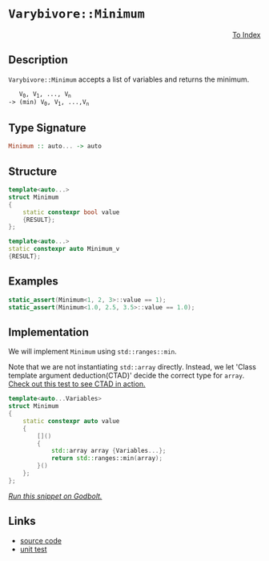 <!-- Copyright 2024 Feng Mofan
SPDX-License-Identifier: Apache-2.0 -->

# `Varybivore::Minimum`

<p style='text-align: right;'><a href="../../../facilities/metafunctions.md#varybivore-minimum">To Index</a></p>

## Description

`Varybivore::Minimum` accepts a list of variables and returns the minimum.

<pre><code>   V<sub>0</sub>, V<sub>1</sub>, ..., V<sub>n</sub>
-> (min) V<sub>0</sub>, V<sub>1</sub>, ...,V<sub>n</sub></code></pre>

## Type Signature

```Haskell
Minimum :: auto... -> auto
```

## Structure

```C++
template<auto...>
struct Minimum
{
    static constexpr bool value
    {RESULT};
};

template<auto...>
static constexpr auto Minimum_v
{RESULT};
```

## Examples

```C++
static_assert(Minimum<1, 2, 3>::value == 1);
static_assert(Minimum<1.0, 2.5, 3.5>::value == 1.0);
```

## Implementation

We will implement `Minimum` using `std::ranges::min`.

Note that we are not instantiating `std::array` directly. Instead, we let 'Class template argument deduction(CTAD)' decide the correct type for `array`. [Check out this test to see CTAD in action.](https://godbolt.org/#z:OYLghAFBqd5QCxAYwPYBMCmBRdBLAF1QCcAaPECAMzwBtMA7AQwFtMQByARg9KtQYEAysib0QXACx8BBAKoBnTAAUAHpwAMvAFYTStJg1DIApACYAQuYukl9ZATwDKjdAGFUtAK4sGIAGwArKSuADJ4DJgAcj4ARpjEEhqkAA6oCoRODB7evnppGY4C4ZExLPGJXLaY9kUMQgRMxAQ5Pn5B1bVZDU0EJdFxCUm2jc2teVUKo30RA%2BVDXACUtqhexMjsHOYAzBHI3lgA1CbbbmLAJIQILCfYJhoAgjt7B5jHp03ETACet/dPjym6BAIE%2BP0OTGOAHYLFVDmYTFCACInKyPf5TJiOZAAfSYCiUzQgQJBClYmDxChObiw%2BwI3xSmAgTGWhxJoOIX1%2BpwiBFI8L%2B22wi1R/wxBGBHK5h1i0NhADpkvDFfztorESjtmiAQ9MdjKYSCMSJaTyZTqbTaPTGRBYqz2WDuTTVrF6KrBcLURxlrROIFeH4OFpSKhOG5rNY2at1m8djxSARNN7lgBrECBMzyqFmSQADlzgQ0AE4Mxp/LntvpOJJeCwkslA8HQxxeAoQMlE0HvaQ4LAYIgQKsCCkvHyKBA0CwUnQElFyZxVLn/ABafySQ7AZDIQ5SeVmXiYfBEYh4YFVfiCERidhSGSCRQqdRd0i6KoAdy%2BKU4PB9foDSZDTgAHlRxHAhDlQKhDkXFc1w3Lcd0kPdDggDwpxnYhjjMbYll4TstGWCAkEnad6DIccSIwkBgCkMw%2BDoAgEjbW0ANiCImm%2Bb9eDY5hiG%2BIDYm0TAHC40hJzYQQgIYWhOOfLBYi8YAzloWg224XgsBYQxgHEOS8GIYTHAAN0wNTg0wVRhNHTZ415GoANoPBYi%2BPiPCwACCBPOt1NIEziFidJMCRTAtKMRyjCTZYqAMYAFAANTwTA3yAxlA3jC9hFEcRbwyh81AA199G0lAI0sfQnLbSBllQFI6jU5cgROJFTEsawzCbPyTywSqIGWOxDKyFwGHcTw2j0MJZjKCp8nSTIBHGPwqgKOaGH6KaFk6AaBB6MZRomTaHG6aY1sGSoRl6Ba9ExZoTvmSo%2BujDYJF/Dh/VIRteGbaCl1XddN23XczBQ3BCBILCcMWPDIuWBBMCYLBEl60g00kNUi22KFJA0SQc38DQNECfwiyrDga1IOscPlfwuHLItcxpwJJC4QJ0f8d6AObVt2wTSKe37IjB1A0dyEoSiyLnNhOCaFgjKhZdIX2bSdyLeUuEVA8j0uM870y68JGkXKlHy59dDoj8mC/dSXrej7AI4EDh1HCCoOl2X5cORWjGV1XFRQtDSIScGzEhnmu0I4jUHQsiRYnSOA8SV25c9miiy4ZIaCtJjKFiVj2L40SeI4gShJEnzxMYAgpJkgD5MU5TVNEzTtN04N8AMw6TLMg9LOQazRLs31n0c5yOLczZg08vBvPjPyAqUYLQp0iJQDDvgYvixLktS0SMqvbKDdkPKn2DU2ioilqrDK4eeuq2qsnqxrtma0qLHaz7OtPUz4D6motr8CBXCXSqBNUop0ZqFCyEA1Is06i3WmpMX%2Bh1trTCgf1JB9RjqTTAZMFBe1FrnRulgu6z0VhrCeksEmNsOacAhMQGWcsFYGC9lwFWasNDA01phOMId8LJlILDeGQwkaDzJhTFW2MoQsyhFCbYONJBriqLbTmthua8MIvzJAQ4wIxzFrOecHBpZwRYAoIy24jIsPlAYRiUwNagy6noXeWUbwH3vEbY%2BOgQCVnNpbH8lD/zPmbA7MCztaEsCMSYsxFirGmXAqhOOGFwbbB4bzAWujyKi3iWREApiUgpBxOYosOJolTDxHQtc9FM7EGYjnZ8hd84%2BTqfxQShlRLl0ktJWSrdMAKSUmIBuPkm5hXHhpfSA1O4AQslZRi/dBD2SHk5Fy3wx4eS8qJWegUF7N2XrzaKTBYoJSSilRgO9ZB72cTrI%2BBVPFn2MC/cqsQb4hjvgINSAB6EkF82odQSF1L%2BVUDp1CGiNXI%2BCQFzHgdAiB808HgJWnAjaaC6g7RaDChBXRkG9HhWda6KKQVXUwaA4hFCFCPRvNbfxTYaGGPXMY0xhwCmWKxDEjhdjwa4VDgRGGcMEaUBeqIkAZgVbbG2IEQsTN8bCqhOWdmATOBcw7NDZGIBJBQj3JIrgUgiwSPRlwKEJNtgUs%2BnKjlfDB77hlZSlsJrFjLD8hkZwkggA)

```C++
template<auto...Variables>
struct Minimum
{ 
    static constexpr auto value 
    {
        []()
        {
            std::array array {Variables...};
            return std::ranges::min(array);
        }()
    }; 
};
```

[*Run this snippet on Godbolt.*](https://godbolt.org/#z:OYLghAFBqd5QCxAYwPYBMCmBRdBLAF1QCcAaPECAMzwBtMA7AQwFtMQByARg9KtQYEAysib0QXACx8BBAKoBnTAAUAHpwAMvAFYTStJg1DIApACYAQuYukl9ZATwDKjdAGFUtAK4sGIAKwAzKSuADJ4DJgAcj4ARpjEIGZmpAAOqAqETgwe3r4BwemZjgLhkTEs8YnJtpj2JQxCBEzEBLk%2BfkG19dlNLQRl0XEJSSkKza3t%2BV3j/YMVVaMAlLaoXsTI7BzmgRHI3lgA1CaBbmLAJIQILCfYJhoAgjt7B5jHpy3ETACet/dPjwImBYqQMQJOZy8RAAdLCAGotPBMWL0BR/R7jYheByHACyETwLB8/xMAHYLMdHodqYdZo5kIc0AxxphVKliIcmFDUIcAG5iLxvf4047k4UimkmfxWfwAEQgS3FEtFVipyol43QIBAnx%2BnOIX2%2BKoRxCRKMwClh0LJspOqoe6olxEwBHWDFpBC1IC%2BRgt2pYEQguu%2BisC9sdNoVStFtrDlKepNj9v%2BAHoAFQZzNZlOpzMAFWwQjzmZzj3TWYrpYBDzpeGQAH0mAolK0IPiGITiacuKRDilDoFbtr%2Bd4hYFY7LDlxQ/baw2my2CG2CUSbt3oRpe2Zof5e4Ed0OQCPBe8J1ONzOOCtaJx/Lw/BwtKRUJw3NZrLS1hshWZAjxSAQmhXisADWATbqSZiSAAHNB/gaAAnP4ZgaAAbNBwQ3hwki8CwEgaJuD5Pi%2BHC8AoICboBj5XqQcCwDAiAgGsBCpFC5CUGgIJ0AkUSsFsqjQahAC0qGSIcwDIAyUjQmYvCYPgRCmlqPb8IIIhiOwUgyIIigqOo1GkLoPYAO5fKknA8Net73kBz6cAA8lCrEEIcqBUIcAnCaJ4mSVOkgyYcEAeFx9Acjs068FRWgrBASCcak3FkBQEDxYlIDAFIKQ0LQQLEORECxLZsQRC03wWbwxXMMQ3z2bE2iYA45WkJxbCCPZDC0GVBlYLEXjAGctC0OR3C8FgLCGMA4jdXgzoOHgvJ%2BgZrINVCWz/hEQJYU%2BtB4LEXzVR4WC2QQpp4SNpALcQsQZJgsrAhNO1GEBKxUAYwAKHCeCYMZ9mpIwTWqcIojiFpgO6WotlGfoE0oO%2Blj6Lt5GQCsqCpA0w1CZqJyyqYljWChvCoJdSl%2Bsj3QNQ0LgMO4ngdHoYQREMlQjD2RRZAIUx%2BKzGTsww8zDIkPZ2BTvQTG0tP5ELdQiwIfStPzzOC7YYuc3oszy4zCwsysChfpsEhWRwd6kERhOcB5gkiWJElSf5ZiBbghAkMcv4RQBz0rAgmBMFgiQKqQYGSPuCGBKSkgaJIUGoQR/ioQh%2BicDhpB4X%2B0KoVw6EIdBGf%2BJIXD%2BCHqEm7ZJFkRR7vUTFDGxUxTlsclqWhbxbCcC0LC8qSQlMIyBhGFOCHQlwG5yQplzKdpQMaRI0hg0oEMGboKSmUw5kjYbxum3ZHCOSxUKue5bcd13PcTf3g8boFwUJaFLuBGYSyRc9tFxagIUJOxKWv9fIyH53%2BwTVwBCXBNzZVyvlQqBlKqlSalA6qtV6qNXOi1RgBB2qdVsj1PqA0hpNTGg9LYT58CzUcAtYaT5lrIFWk1DadRbI7T2qVQ6BDIqnSapda6Sg7rjSMI9UAlc%2BBvQ%2Bl9H6f0Hz/kBupEGM9ZDg30k%2BRe0Mnq4ysPDehSN/ao3RpwTGnpsbKPxsRYmeAsDqJ1tLOazgICuFVj2Bm5QBZ6DZg0GxaQeYNAVosKWPRZYqwllzcmFjGhiw8SzZW/QXHqwGJrBx05VjrH1rErCG8S7m1/sff%2BfdAHnw0A7UeYVXYPwrtFT23tfaUENknFOA8I6kgLqSUkgRI6SFEj2TepdbDlyijROijFmLOQ/o3HifFW7EBYN5FgCheQMl5FksEFoCAjydkpPQEjgaaWkTpOecidAgGCMvVelkE5GxsgZEiO9nL731GMsSEypl8lmUwIE4xL5f0SrfQIhSukxRfm/JKHFXmhSPMgVIqR6wzIQvWOZ4xGyjNEnwOgYDKAQKfLArq/5UXwIpk1ZBbUOpdUIZgXq/UxA4POngnhzDSBEJFqQ2yFCqHnRoVtXg9D9rfCYcdVh512E3S4Q9CIfDooCKYO9T631fr/XOqsqeoMZFbMhrsxRxg4Y2DUfAFGaNsjDRTJqWGeNLAE2fEYkx6qAmUysdTFxdimaeNccUbILinHZBCUrYWgS5bizyP4t1DQPUurVr4r1Aa5jRMVgbOJ35w1JJOcRVJsKbmTOmQ8p5LkICO0UrfN2XySk%2BxGP7LClSkgD0CIEfw8E84ERLaSdCxdTmcDLpRD2AcQCSFJDJWpXApAIRqSHLgpIjmBBjWbUiRTgJHNkrW2NI7s0XQSJkZwkggA%3D)

## Links

- [source code](../../../../conceptrodon/varybivore/minimum.hpp)
- [unit test](../../../../tests/unit/metafunctions/varybivore/minimum.test.hpp)
